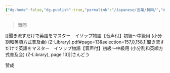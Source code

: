```yaml
---
{"dg-home":false,"dg-publish":true,"permalink":"/Japanese/言葉/賛同/","dgPassFrontmatter":true}
---
```



> 賛同

[[聞き流すだけで英語をマスター　イソップ物語【音声付】初級～中級用 (小分割和英順方式普及会) (Z-Library).pdf#page=13&selection=157,0,158,1|聞き流すだけで英語をマスター　イソップ物語【音声付】初級～中級用 (小分割和英順方式普及会) (Z-Library), page 13]]|さんどう

赞成

